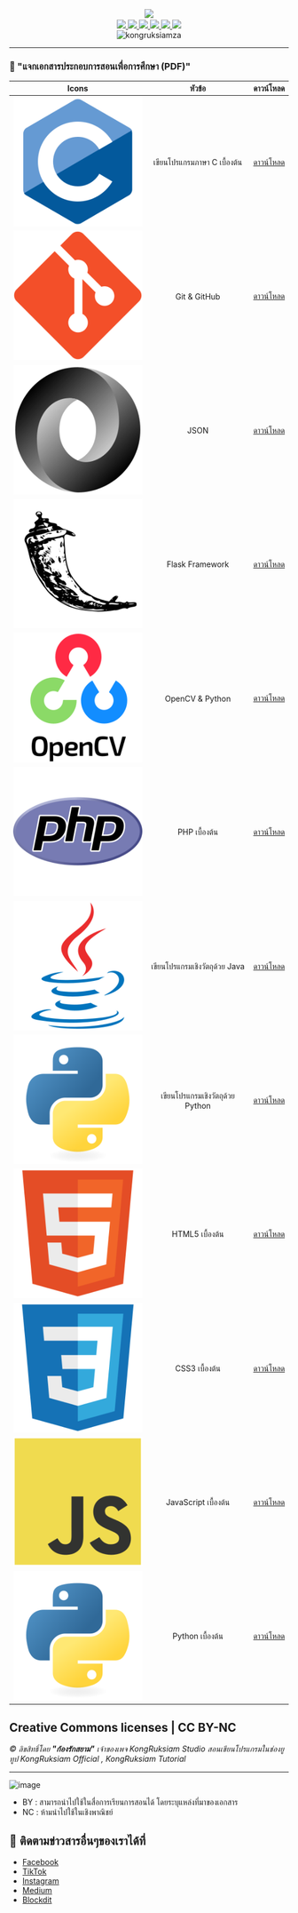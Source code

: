 <div id="header" align="center">
  <img src="https://github.com/kongruksiamza/ebook-for-education/blob/af8fed5f641a54466c2ae9c4d4dd0275a820cfda/learning.gif" width="200"/>
</div>
<div id="badges" align="center">
  <a href="https://www.facebook.com/KongRuksiamTutorial" target="_blank">
    <img src="https://img.shields.io/badge/Facebook-1877F2?style=for-the-badge&logo=facebook&logoColor=white"/>
  </a>
  <a href="https://www.youtube.com/@KongRuksiamOfficial" target="_blank">
    <img src="https://img.shields.io/badge/YouTube-FF0000?style=for-the-badge&logo=youtube&logoColor=white"/>
  </a>
    <a href="https://www.udemy.com/user/kong-ruksiam/" target="_blank">
    <img src="https://img.shields.io/badge/Udemy-A435F0?style=for-the-badge&logo=Udemy&logoColor=white"/>
  </a>
  <a href="https://medium.com/@kongruksiam" target="_blank">
    <img src="https://img.shields.io/badge/Medium-12100E?style=for-the-badge&logo=medium&logoColor=white"/>
  </a>
  <a href="https://codepen.io/kongruksiamstudio" target="_blank">
    <img src="https://img.shields.io/badge/Codepen-000000?style=for-the-badge&logo=codepen&logoColor=white"/>
  </a>
  <a href="https://www.tiktok.com/@kongruksiamstudio" target="_blank">
    <img src="https://img.shields.io/badge/TikTok-000000?style=for-the-badge&logo=tiktok&logoColor=white"/>
  </a>
  <br>
  <img src="https://komarev.com/ghpvc/?username=kongruksiamza&style=flat-square&color=blue" alt="kongruksiamza"/>
</div>

--- 
### 📄 "แจกเอกสารประกอบการสอนเพื่อการศึกษา (PDF)" 

|Icons| หัวข้อ | ดาวน์โหลด|
|:----:|:------------------------:|:----:|
|![image](https://github.com/devicons/devicon/blob/master/icons/c/c-original.svg)|   เขียนโปรแกรมภาษา C เบื้องต้น| [ดาวน์โหลด](https://github.com/kongruksiamza/ebook-for-education/tree/main/%E0%B9%80%E0%B8%82%E0%B8%B5%E0%B8%A2%E0%B8%99%E0%B9%82%E0%B8%9B%E0%B8%A3%E0%B9%81%E0%B8%81%E0%B8%A3%E0%B8%A1%E0%B8%A0%E0%B8%B2%E0%B8%A9%E0%B8%B2%20C%20%E0%B9%80%E0%B8%9A%E0%B8%B7%E0%B9%89%E0%B8%AD%E0%B8%87%E0%B8%95%E0%B9%89%E0%B8%99) |
|![image](https://github.com/devicons/devicon/blob/master/icons/git/git-original.svg)|   Git & GitHub      | [ดาวน์โหลด](https://github.com/kongruksiamza/ebook-for-education/tree/main/Git%20%26%20GitHub%20%E0%B8%AA%E0%B8%B3%E0%B8%AB%E0%B8%A3%E0%B8%B1%E0%B8%9A%E0%B8%9C%E0%B8%B9%E0%B9%89%E0%B9%80%E0%B8%A3%E0%B8%B4%E0%B9%88%E0%B8%A1%E0%B8%95%E0%B9%89%E0%B8%99) |
|![image](https://github.com/devicons/devicon/blob/master/icons/json/json-original.svg)|   JSON       | [ดาวน์โหลด](https://github.com/kongruksiamza/ebook-for-education/tree/main/JSON%20%E0%B9%80%E0%B8%9A%E0%B8%B7%E0%B9%89%E0%B8%AD%E0%B8%87%E0%B8%95%E0%B9%89%E0%B8%99) |
|![image](https://github.com/devicons/devicon/blob/master/icons/flask/flask-original.svg)|   Flask Framework       | [ดาวน์โหลด](https://github.com/kongruksiamza/ebook-for-education/tree/main/Flask%20Framework%20%E0%B9%80%E0%B8%9A%E0%B8%B7%E0%B9%89%E0%B8%AD%E0%B8%87%E0%B8%95%E0%B9%89%E0%B8%99) |
|![image](https://github.com/devicons/devicon/blob/master/icons/opencv/opencv-original-wordmark.svg)|   OpenCV & Python        | [ดาวน์โหลด](https://github.com/kongruksiamza/ebook-for-education/tree/main/OpenCV%20%26%20Python%20%E0%B8%AA%E0%B8%B3%E0%B8%AB%E0%B8%A3%E0%B8%B1%E0%B8%9A%E0%B8%81%E0%B8%B2%E0%B8%A3%E0%B8%9B%E0%B8%A3%E0%B8%B0%E0%B8%A1%E0%B8%A7%E0%B8%A5%E0%B8%9C%E0%B8%A5%E0%B8%A0%E0%B8%B2%E0%B8%9E%20(Image%20Processing)) |
|![image](https://github.com/devicons/devicon/blob/master/icons/php/php-original.svg)|   PHP เบื้องต้น       | [ดาวน์โหลด](https://github.com/kongruksiamza/ebook-for-education/tree/main/PHP%20%E0%B9%80%E0%B8%9A%E0%B8%B7%E0%B9%89%E0%B8%AD%E0%B8%87%E0%B8%95%E0%B9%89%E0%B8%99) |
|![image](https://github.com/devicons/devicon/blob/master/icons/java/java-original.svg)|   เขียนโปรแกรมเชิงวัตถุด้วย Java       | [ดาวน์โหลด](https://github.com/kongruksiamza/ebook-for-education/tree/main/%E0%B9%80%E0%B8%82%E0%B8%B5%E0%B8%A2%E0%B8%99%E0%B9%82%E0%B8%9B%E0%B8%A3%E0%B9%81%E0%B8%81%E0%B8%A3%E0%B8%A1%E0%B9%80%E0%B8%8A%E0%B8%B4%E0%B8%87%E0%B8%A7%E0%B8%B1%E0%B8%95%E0%B8%96%E0%B8%B8%E0%B8%94%E0%B9%89%E0%B8%A7%E0%B8%A2%20Java) |
|![image](https://github.com/devicons/devicon/blob/master/icons/python/python-original.svg)|   เขียนโปรแกรมเชิงวัตถุด้วย Python       | [ดาวน์โหลด](https://github.com/kongruksiamza/ebook-for-education/tree/c3ea286246b436b1e96ddcfd8fc838a4c6ee849a/%E0%B9%80%E0%B8%82%E0%B8%B5%E0%B8%A2%E0%B8%99%E0%B9%82%E0%B8%9B%E0%B8%A3%E0%B9%81%E0%B8%81%E0%B8%A3%E0%B8%A1%E0%B9%80%E0%B8%8A%E0%B8%B4%E0%B8%87%E0%B8%A7%E0%B8%B1%E0%B8%95%E0%B8%96%E0%B8%B8%E0%B8%94%E0%B9%89%E0%B8%A7%E0%B8%A2%20Python) |
|![image](https://github.com/devicons/devicon/blob/master/icons/html5/html5-original.svg)|   HTML5 เบื้องต้น        | [ดาวน์โหลด](https://github.com/kongruksiamza/ebook-for-education/tree/main/%E0%B8%9E%E0%B8%B7%E0%B9%89%E0%B8%99%E0%B8%90%E0%B8%B2%E0%B8%99%20HTML%20%2CCSS%20%2C%20JavaScript) |
|![image](https://github.com/devicons/devicon/blob/master/icons/css3/css3-original.svg)|   CSS3 เบื้องต้น        | [ดาวน์โหลด](https://github.com/kongruksiamza/ebook-for-education/tree/main/%E0%B8%9E%E0%B8%B7%E0%B9%89%E0%B8%99%E0%B8%90%E0%B8%B2%E0%B8%99%20HTML%20%2CCSS%20%2C%20JavaScript) |
|![image](https://github.com/devicons/devicon/blob/master/icons/javascript/javascript-original.svg)|   JavaScript เบื้องต้น        | [ดาวน์โหลด](https://github.com/kongruksiamza/ebook-for-education/tree/main/%E0%B8%9E%E0%B8%B7%E0%B9%89%E0%B8%99%E0%B8%90%E0%B8%B2%E0%B8%99%20HTML%20%2CCSS%20%2C%20JavaScript) |
|![image](https://github.com/devicons/devicon/blob/master/icons/python/python-original.svg)|   Python เบื้องต้น        | [ดาวน์โหลด](https://github.com/kongruksiamza/ebook-for-education/tree/e5e2ae3983a139c6a272591ce6edcee79283773f/%E0%B9%80%E0%B8%82%E0%B8%B5%E0%B8%A2%E0%B8%99%E0%B9%82%E0%B8%9B%E0%B8%A3%E0%B9%81%E0%B8%81%E0%B8%A3%E0%B8%A1%E0%B8%A0%E0%B8%B2%E0%B8%A9%E0%B8%B2%20Python%20(%E0%B8%AD%E0%B8%B1%E0%B8%9B%E0%B9%80%E0%B8%94%E0%B8%95%E0%B8%A5%E0%B9%88%E0%B8%B2%E0%B8%AA%E0%B8%B8%E0%B8%94)) |

## Creative Commons licenses | CC BY-NC 
*©︎ ลิขสิทธิ์โดย __"ก้องรักสยาม"__ เจ้าของเพจ KongRuksiam Studio สอนเขียนโปรแกรมในช่องยูทูป KongRuksiam Official , KongRuksiam Tutorial*
<hr>

![image](https://mirrors.creativecommons.org/presskit/buttons/88x31/png/by-nc.png)
- BY : สามารถนำไปใช้ในสื่อการเรียนการสอนได้ โดยระบุแหล่งที่มาของเอกสาร
- NC : ห้ามนำไปใช้ในเชิงพาณิชย์

## 📢 ติดตามข่าวสารอื่นๆของเราได้ที่
- [Facebook](https://www.facebook.com/KongRuksiamTutorial)
- [TikTok](https://www.tiktok.com/@kongruksiamstudio)
- [Instagram](https://www.instagram.com/kongruksiamstudio)
- [Medium](https://medium.com/@kongruksiam)
- [Blockdit](https://www.blockdit.com/kongruksiamtutorial)
